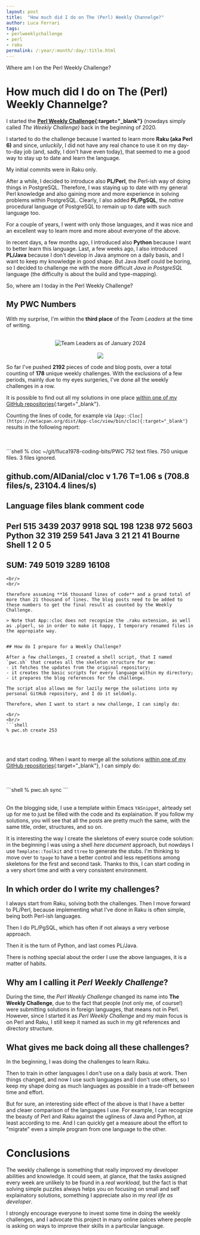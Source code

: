 ```yaml
---
layout: post
title:  "How much did I do on The (Perl) Weekly Channelge?"
author: Luca Ferrari
tags:
- perlweeklychallenge
- perl
- raku
permalink: /:year/:month/:day/:title.html
---
```

Where am I on the Perl Weekly Challenge?

# How much did I do on The (Perl) Weekly Channelge?

I started the **[Perl Weekly Challenge](https://theweeklychallenge.org/challenges/){:target="_blank"}** (nowdays simply called *The Weekly Challenge)* back in the beginning of 2020.

I started to do the challenge because I wanted to learn more **Raku (aka Perl 6)** and since, *unluckily*, I did not have any real chance to use it on my day-to-day job (and, sadly, I don't have even today), that seemed to me a good way to stay up to date and learn the language.

My initial commits were in Raku only.

After a while, I decided to introduce also **PL/Perl**, the Perl-ish way of doing things in PostgreSQL. Therefore, I was staying up to date with my general Perl knowledge and also gaining more and more experience in solving problems within PostgreSQL. Clearly, I also added **PL/PgSQL**, the *native* procedural language of PostgreSQL to remain up to date with such language too.

For a couple of years, I went with only those languages, and it was nice and an excellent way to learn more and more about everyone of the above.

In recent days, a few months ago, I introduced also **Python** because I want to better learn this language. Last, a few weeks ago, I also introduced **PL/Java** because I don't develop in Java anymore on a daily basis, and I want to keep my knowledge in good shape. But Java itself could be boring, so I decided to challenge me with the more difficult *Java in PostgreSQL* language (the difficulty is about the build and type-mapping).


So, where am I today in the Perl Weekly Challenge?

## My PWC Numbers

With my surprise, I'm within the **third place** of the *Team Leaders* at the time of writing.

<center>
<br/>
<img src="images/post/perlweeklychallenge/pwc_team_leaders_2024_01.png" alt="Team Leaders as of January 2024" />
<br/>

<br/>
<img src="images/post/perlweeklychallenge/pwc_team_leaders_2024_01b.png" />
<br/>
</center>


So far I've pushed **2192** pieces of code and blog posts, over a total counting of **178** unique weekly challenges.
With the exclusions of a few periods, mainly due to my eyes surgeries, I've done all the weekly challenges in a row.

It is possible to find out all my solutions in one place [within one of my GitHub repositories](https://github.com/fluca1978/fluca1978-coding-bits/tree/master/PWC){:target="_blank"}.

Counting the lines of code, for example via `[App::Cloc](https://metacpan.org/dist/App-cloc/view/bin/cloc){:target="_blank"}` results in the following report:

<br/>
<br/>
```shell
% cloc ~/git/fluca1978-coding-bits/PWC
     752 text files.
     750 unique files.
       3 files ignored.

github.com/AlDanial/cloc v 1.76  T=1.06 s (708.8 files/s, 23104.4 lines/s)
-------------------------------------------------------------------------------
Language                     files          blank        comment           code
-------------------------------------------------------------------------------
Perl                           515           3439           2037           9918
SQL                            198           1238            972           5603
Python                          32            319            259            541
Java                             3             21             21             41
Bourne Shell                     1              2              0              5
-------------------------------------------------------------------------------
SUM:                           749           5019           3289          16108
-------------------------------------------------------------------------------

```
<br/>
<br/>

therefore assuming **16 thousand lines of code** and a grand total of more than 21 thousand of lines. The blog posts need to be added to these numbers to get the final result as counted by the Weekly Challenge.

> Note that App::cloc does not recognize the .raku extension, as well as .plperl, so in order to make it happy, I temporary renamed files in the appropiate way.


## How do I prepare for a Weekly Challenge?

After a few challenges, I created a shell script, that I named `pwc.sh` that creates all the skeleton structure for me:
- it fetches the updates from the original repository;
- it creates the basic scripts for every language within my directory;
- it prepares the blog references for the challenge.

The script also allows me for lazily merge the solutions into my personal GitHub repository, and I do it seldomly.

Therefore, when I want to start a new challenge, I can simply do:

<br/>
<br/>
```shell
% pwc.sh create 253
```
<br/>
<br/>

and start coding. When I want to merge all the solutions [within one of my GitHub repositories](https://github.com/fluca1978/fluca1978-coding-bits/tree/master/PWC){:target="_blank"}, I can simply do:

<br/>
<br/>
```shell
% pwc.sh sync
```
<br/>
<br/>

On the blogging side, I use a template within Emacs `YASnippet`, alrteady set up for me to just be filled with the code and its explaination. If you follow my solutions, you will see that all the posts are pretty much the same, with the same title, order, structures, and so on.


It is interesting the way I create the skeletons of every source code solution: in the beginning I was using a shell *here document* approach, but nowdays I use `Template::Toolkit` and `ttree` to generate the stubs. I'm thinking to move over to `tpage` to have a better control and less repetitions among skeletons for the first and second task. Thanks to this, I can start coding in a very short time and with a very consistent environment.

## In which order do I write my challenges?

I always start from Raku, solving both the challenges. Then I move forward to PL/Perl, because implementing what I've done in Raku is often simple, being both Perl-ish languages.

Then I do PL/PgSQL, which has often if not always a very verbose approach.

Then it is the turn of Python, and last comes PL/Java.

There is nothing special about the order I use the above languages, it is a matter of habits.

## Why am I calling it *Perl Weekly Challenge*?

During the time, the *Perl Weekly Challenge* changed its name into **The Weekly Challenge**, due to the fact that people (not only me, of course!) were submitting solutions in foreign languages, that means not in Perl. However, since I started it as *Perl Weekly Challenge* and my main focus is on Perl and Raku, I still keep it named as such in my git references and directory structure.


## What gives me back doing all these challenges?

In the beginning, I was doing the challenges to learn Raku.

Then to train in other languages I don't use on a daily basis at work. Then things changed, and now I use such languages and I don't use others, so I keep my shape doing as much languages as possible in a trade-off between time and effort.

But for sure, an interesting side effect of the above is that I have a better and cleaer comparison of the languages I use. For example, I can recognize the beauty of Perl and Raku against the ugliness of Java and Python, at least according to me. And I can quickly get a measure about the effort to "migrate" even a simple program from one language to the other.


# Conclusions

The weekly challenge is something that really improved my developer abilities and knowledge. It could seem, at glance, that the tasks assigned every week are unlikely to be found in a *real workload*, but the fact is that solving simple puzzles always helps you on focusing on small and self explainatory solutions, something I appreciate also in my *real life as developer*.

I strongly encourage everyone to invest some time in doing the weekly challenges, and I advocate this project in many online palces where people is asking on ways to improve their skills in a particular language.
